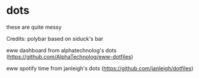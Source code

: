 # dots
these are quite messy


Credits:
polybar based on siduck's bar

eww dashboard from alphatechnolog's dots (https://github.com/AlphaTechnolog/eww-dotfiles)

eww spotify time from janleigh's dots (https://github.com/janleigh/dotfiles)
